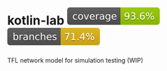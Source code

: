 # kotlin-lab ![Coverage](.github/badges/coverage.svg) ![Branches](.github/badges/branches.svg)
TFL network model for simulation testing (WIP)
